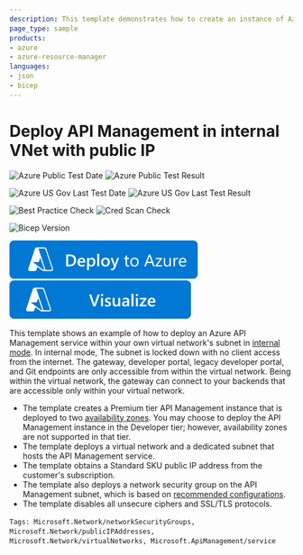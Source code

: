 ```yaml
---
description: This template demonstrates how to create an instance of Azure API Management in the Premium tier within your virtual network's subnet in internal mode and configure recommended NSG rules on the subnet. The instance is deployed to two availability zones. The template also configures a public IP address from your subscription.
page_type: sample
products:
- azure
- azure-resource-manager
languages:
- json
- bicep
---
```

# Deploy API Management in internal VNet with public IP

![Azure Public Test Date](https://azurequickstartsservice.blob.core.windows.net/badges/quickstarts/microsoft.apimanagement/api-management-create-with-internal-vnet-publicip/PublicLastTestDate.svg)
![Azure Public Test Result](https://azurequickstartsservice.blob.core.windows.net/badges/quickstarts/microsoft.apimanagement/api-management-create-with-internal-vnet-publicip/PublicDeployment.svg)

![Azure US Gov Last Test Date](https://azurequickstartsservice.blob.core.windows.net/badges/quickstarts/microsoft.apimanagement/api-management-create-with-internal-vnet-publicip/FairfaxLastTestDate.svg)
![Azure US Gov Last Test Result](https://azurequickstartsservice.blob.core.windows.net/badges/quickstarts/microsoft.apimanagement/api-management-create-with-internal-vnet-publicip/FairfaxDeployment.svg)

![Best Practice Check](https://azurequickstartsservice.blob.core.windows.net/badges/quickstarts/microsoft.apimanagement/api-management-create-with-internal-vnet-publicip/BestPracticeResult.svg)
![Cred Scan Check](https://azurequickstartsservice.blob.core.windows.net/badges/quickstarts/microsoft.apimanagement/api-management-create-with-internal-vnet-publicip/CredScanResult.svg)

![Bicep Version](https://azurequickstartsservice.blob.core.windows.net/badges/quickstarts/microsoft.apimanagement/api-management-create-with-internal-vnet-publicip/BicepVersion.svg)

[![Deploy To Azure](https://raw.githubusercontent.com/Azure/azure-quickstart-templates/master/1-CONTRIBUTION-GUIDE/images/deploytoazure.svg?sanitize=true)](https://portal.azure.com/#create/Microsoft.Template/uri/https%3A%2F%2Fraw.githubusercontent.com%2FAzure%2Fazure-quickstart-templates%2Fmaster%2Fquickstarts%2Fmicrosoft.apimanagement%2Fapi-management-create-with-internal-vnet-publicip%2Fazuredeploy.json)
[![Visualize](https://raw.githubusercontent.com/Azure/azure-quickstart-templates/master/1-CONTRIBUTION-GUIDE/images/visualizebutton.svg?sanitize=true)](http://armviz.io/#/?load=https%3A%2F%2Fraw.githubusercontent.com%2FAzure%2Fazure-quickstart-templates%2Fmaster%2Fquickstarts%2Fmicrosoft.apimanagement%2Fapi-management-create-with-internal-vnet-publicip%2Fazuredeploy.json)

This template shows an example of how to deploy an Azure API Management service within your own virtual network's subnet in [internal mode](https://docs.microsoft.com/azure/api-management/api-management-using-with-internal-vnet).
In internal mode, The subnet is locked down with no client access from the internet. The gateway, developer portal, legacy developer portal, and Git endpoints are only accessible from within the virtual network. Being within the virtual network, the gateway can connect to your backends that are accessible only within your virtual network.
- The template creates a Premium tier API Management instance that is deployed to two [availability zones](https://docs.microsoft.com/azure/api-management/zone-redundancy). You may choose to deploy the API Management instance in the Developer tier; however, availability zones are not supported in that tier.
- The template deploys a virtual network and a dedicated subnet that hosts the API Management service.
- The template obtains a Standard SKU public IP address from the customer's subscription.
- The template also deploys a network security group on the API Management subnet, which is based on [recommended configurations](https://aka.ms/apim-vnet-common-issues).
- The template disables all unsecure ciphers and SSL/TLS protocols.

`Tags: Microsoft.Network/networkSecurityGroups, Microsoft.Network/publicIPAddresses, Microsoft.Network/virtualNetworks, Microsoft.ApiManagement/service`
